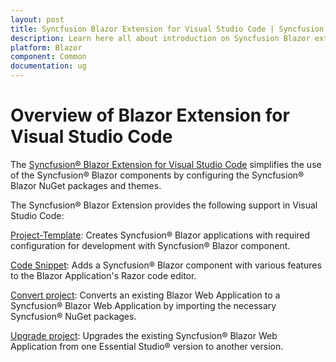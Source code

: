 ```yaml
---
layout: post
title: Syncfusion Blazor Extension for Visual Studio Code | Syncfusion
description: Learn here all about introduction on Syncfusion Blazor extension for Visual Studio Code which made integration made ease.
platform: Blazor
component: Common
documentation: ug
---
```


# Overview of Blazor Extension for Visual Studio Code

The [Syncfusion&reg; Blazor Extension for Visual Studio Code](https://marketplace.visualstudio.com/items?itemName=SyncfusionInc.Blazor-VSCode-Extensions) simplifies the use of the Syncfusion&reg; Blazor components by configuring the Syncfusion&reg; Blazor NuGet packages and themes.

The Syncfusion&reg; Blazor Extension provides the following support in Visual Studio Code:

[Project-Template](create-project):  Creates Syncfusion&reg; Blazor applications with required configuration for development with Syncfusion&reg; Blazor component.

[Code Snippet](code-snippet):  Adds a Syncfusion&reg; Blazor component with various features to the Blazor Application's Razor code editor.

[Convert project](convert-project):  Converts an existing Blazor Web Application to a Syncfusion&reg; Blazor Web Application by importing the necessary Syncfusion&reg; NuGet packages.

[Upgrade project](upgrade-project):  Upgrades the existing Syncfusion&reg; Blazor Web Application from one Essential Studio&reg; version to another version.
